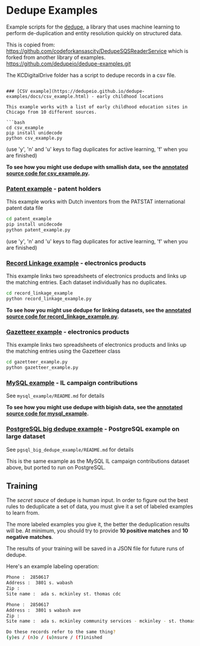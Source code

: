 # Dedupe Examples

Example scripts for the [dedupe](https://github.com/dedupeio/dedupe), a library that uses machine learning to perform de-duplication and entity resolution quickly on structured data.

This is copied from: https://github.com/codeforkansascity/DedupeSQSReaderService  which is forked from another library of examples. https://github.com/dedupeio/dedupe-examples.git

The KCDigitalDrive folder has a script to dedupe records in a csv file.


```

### [CSV example](https://dedupeio.github.io/dedupe-examples/docs/csv_example.html) - early childhood locations

This example works with a list of early childhood education sites in Chicago from 10 different sources.

```bash
cd csv_example
pip install unidecode
python csv_example.py
```
  (use 'y', 'n' and 'u' keys to flag duplicates for active learning, 'f' when you are finished)

**To see how you might use dedupe with smallish data, see the [annotated source code for csv_example.py](https://dedupeio.github.io/dedupe-examples/docs/csv_example.html).**

### [Patent example](https://dedupeio.github.io/dedupe-examples/docs/patent_example.html) -  patent holders

This example works with Dutch inventors from the PATSTAT international patent data file

```bash
cd patent_example
pip install unidecode
python patent_example.py
```
  (use 'y', 'n' and 'u' keys to flag duplicates for active learning, 'f' when you are finished)

### [Record Linkage example](https://dedupeio.github.io/dedupe-examples/docs/record_linkage_example.html) -  electronics products
This example links two spreadsheets of electronics products and links up the matching entries. Each dataset individually has no duplicates.

```bash
cd record_linkage_example
python record_linkage_example.py
```

**To see how you might use dedupe for linking datasets, see the [annotated source code for record_linkage_example.py](https://dedupeio.github.io/dedupe-examples/docs/record_linkage_example.html).**

### [Gazetteer example](https://dedupeio.github.io/dedupe-examples/docs/gazetteer_example.html) -  electronics products
This example links two spreadsheets of electronics products and links up the matching entries using the Gazetteer class

```bash
cd gazetteer_example.py
python gazetteer_example.py
```


### [MySQL example](https://dedupeio.github.io/dedupe-examples/docs/mysql_example.html) - IL campaign contributions

See `mysql_example/README.md` for details

**To see how you might use dedupe with bigish data, see the [annotated source code for mysql_example](https://dedupeio.github.io/dedupe-examples/docs/mysql_example.html).**


### [PostgreSQL big dedupe example](https://dedupeio.github.io/dedupe-examples/docs/pgsql_big_dedupe_example.html) - PostgreSQL example on large dataset

See `pgsql_big_dedupe_example/README.md` for details

This is the same example as the MySQL IL campaign contributions dataset above, but ported to run on PostgreSQL.


## Training

The _secret sauce_ of dedupe is human input. In order to figure out the best rules to deduplicate a set of data, you must give it a set of labeled examples to learn from.

The more labeled examples you give it, the better the deduplication results will be. At minimum, you should try to provide __10 positive matches__ and __10 negative matches__.

The results of your training will be saved in a JSON file for future runs of dedupe.

Here's an example labeling operation:

```bash
Phone :  2850617
Address :  3801 s. wabash
Zip :
Site name :  ada s. mckinley st. thomas cdc

Phone :  2850617
Address :  3801 s wabash ave
Zip :
Site name :  ada s. mckinley community services - mckinley - st. thomas

Do these records refer to the same thing?
(y)es / (n)o / (u)nsure / (f)inished
```
